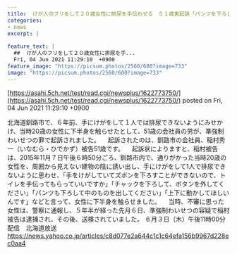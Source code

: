 ```yaml
---
title:  けが人のフリをして２０歳女性に排尿を手伝わせる　５１歳男起訴「パンツを下ろして中のものを出して」「上下に動かして」 
categories:
- news
excerpt: |
  
feature_text: |
  ##  けが人のフリをして２０歳女性に排尿を手...
  Fri, 04 Jun 2021 11:29:10  +0900
feature_image: "https://picsum.photos/2560/600?image=733"
image: "https://picsum.photos/2560/600?image=733"
---
```


[https://asahi.5ch.net/test/read.cgi/newsplus/1622773750/](https://asahi.5ch.net/test/read.cgi/newsplus/1622773750/)
posted on Fri, 04 Jun 2021 11:29:10  +0900

<!--more-->

北海道釧路市で、６年前、手にけがをして１人では排尿できないようにみせかけ、当時20歳の女性に下半身を触らせたとして、51歳の会社員の男が、準強制わいせつの罪で起訴されました。 　起訴されたのは、釧路市の会社員、稲村秀一（いなむら・ひでかず）被告51歳です。 　起訴状によりますと、稲村被告は、2015年11月７日午後６時50分ごろ、釧路市内で、通りがかった当時20歳の女性を、周囲から見えない建物の陰に誘い出し、手にけがをして1人で排尿できないように思わせ、「手をけがしていてズボンを下ろすことができないので、トイレを手伝ってもらっていいですか」「チャックを下ろして、ボタンを外してください」「パンツも下ろして中のものを出してください」「上下に動かしてほしいんです」などと言って、女性に下半身を触らせました。 　当時、不審に思った女性は、警察に通報し、５年半が経った先月６日、準強制わいせつの容疑で稲村被告は逮捕され、その後、送検されていました。 ６月３日（木）午後11時00分配信　北海道放送 https://news.yahoo.co.jp/articles/c8d077e2a644c1c1c64efa156b9967d228ec0aa4
